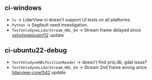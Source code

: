 ## ci-windows

- `lv` -> LidarView ci doesn't support UI tests on all platforms.
- `Python` -> Segfault need investigation.
- `TestVelodyneLidarStream_HDL_64` -> Stream frame delayed since [velodyneplugin!12](https://gitlab.kitware.com/LidarView/velodyneplugin/-/merge_requests/12) update


## ci-ubuntu22-debug

- `TestVelodyneHDLPositionReader` -> doesn't find proj.db, gdal issue?
- `TestVelodyneLidarStream_HDL_64` -> Stream 2nd frame wrong since [lidarview-core!542](https://gitlab.kitware.com/LidarView/lidarview-core/-/merge_requests/542) update
